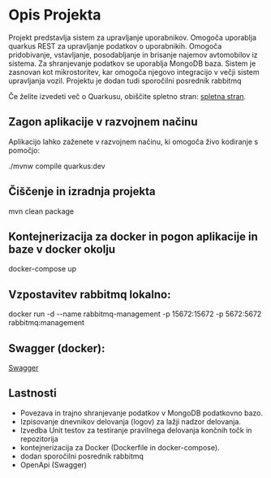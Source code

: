 # Opis Projekta
Projekt predstavlja sistem za upravljanje uporabnikov. Omogoča uporablja quarkus REST za upravljanje podatkov o uporabnikih. 
Omogoča pridobivanje, vstavljanje, posodabljanje in brisanje najemov avtomobilov iz sistema. Za shranjevanje podatkov se uporablja MongoDB baza. 
Sistem je zasnovan kot mikrostoritev, kar omogoča njegovo integracijo v večji sistem upravljanja vozil. Projektu je dodan tudi sporočilni posrednik rabbitmq

Če želite izvedeti več o Quarkusu, obiščite spletno stran: [spletna stran](https://quarkus.io/).

## Zagon aplikacije v razvojnem načinu

Aplikacijo lahko zaženete v razvojnem načinu, ki omogoča živo kodiranje s pomočjo:

./mvnw compile quarkus:dev

## Čiščenje in izradnja projekta

mvn clean package

## Kontejnerizacija za docker in pogon aplikacije in baze v docker okolju

docker-compose up

## Vzpostavitev rabbitmq lokalno:

docker run -d --name rabbitmq-management -p 15672:15672 -p 5672:5672 rabbitmq:management 

## Swagger (docker):
[Swagger](http://localhost:8081/q/swagger-ui/#/)


## Lastnosti
+ Povezava in trajno shranjevanje podatkov v MongoDB podatkovno bazo.
+ Izpisovanje dnevnikov delovanja (logov) za lažji nadzor delovanja.
+ Izvedba Unit testov za testiranje pravilnega delovanja končnih točk in repozitorija
+ kontejnerizacija za Docker (Dockerfile in docker-compose).
+ dodan sporočilni posrednik rabbitmq
+ OpenApi (Swagger)

